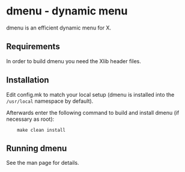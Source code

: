 # dmenu - dynamic menu
dmenu is an efficient dynamic menu for X.


## Requirements
In order to build dmenu you need the Xlib header files.


## Installation
Edit config.mk to match your local setup (dmenu is installed into
the `/usr/local` namespace by default).

Afterwards enter the following command to build and install dmenu
(if necessary as root):
```
    make clean install
```


## Running dmenu
See the man page for details.
